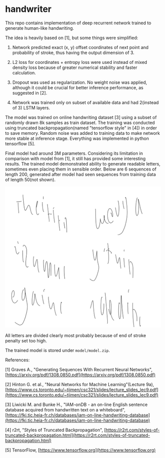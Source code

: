 # handwriter

This repo contains implementation of deep recurrent network trained to generate human-like handwriting. 

The idea is heavily based on [1], but some things were simplified:

1. Network predicted exact (x, y) offset coordinates of next point and probability of stroke, thus having the output dimension of 3.

2. L2 loss for coordinates + entropy loss were used instead of mixed density loss because of greater numerical stability and faster calculation.

3. Dropout was used as regularization. No weight noise was applied, although it could be crucial for better inference performance, as suggested in [2].

4. Network was trained only on subset of available data and had 2(instead of 3) LSTM layers.

The model was trained on online handwriting dataset [3] using a subset of randomly drawn 8k samples as train dataset. The training was conducted using truncated backpropagation(named "tensorflow style" in [4]) in order to save memory. Random noise was added to training data to make network more stable at inference stage. Everything was implemented in python tensorflow [5].

Final model had around 3M parameters. Considering its limitation in comparison with model from [1], it still has provided some interesting results. The trained model demonstrated ability to generate readable letters, sometimes even placing them in sensible order. Below are 6 sequences of length 200, generated after model had seen sequences from training data of length 50(not shown).

![samples](./photos/samples.png)

All letters are divided clearly most probably because of end of stroke penalty set too high.

The trained model is stored under `model/model.zip`.

References:

[1] Graves A., "Generating Sequences With Recurrent Neural Networks", [https://arxiv.org/pdf/1308.0850.pdf](https://arxiv.org/pdf/1308.0850.pdf)

[2] Hinton G. et al., "Neural Networks for Machine Learning"(Lecture 9a), [https://www.cs.toronto.edu/~tijmen/csc321/slides/lecture_slides_lec9.pdf](https://www.cs.toronto.edu/~tijmen/csc321/slides/lecture_slides_lec9.pdf)

[3] Liwicki M. and Bunke H., "IAM-onDB - an on-line English sentence database acquired from handwritten text on a whiteboard", [https://fki.tic.heia-fr.ch/databases/iam-on-line-handwriting-database](https://fki.tic.heia-fr.ch/databases/iam-on-line-handwriting-database)

[4] r2rt, "Styles of Truncated Backpropagation", [https://r2rt.com/styles-of-truncated-backpropagation.html](https://r2rt.com/styles-of-truncated-backpropagation.html)

[5] TensorFlow, [https://www.tensorflow.org](https://www.tensorflow.org)
